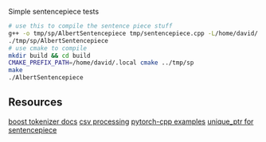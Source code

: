 Simple sentencepiece tests

```sh
# use this to compile the sentence piece stuff
g++ -o tmp/sp/AlbertSentencepiece tmp/sentencepiece.cpp -L/home/david/.local/lib -lsentencepiece
./tmp/sp/AlbertSentencepiece
# use cmake to compile
mkdir build && cd build
CMAKE_PREFIX_PATH=/home/david/.local cmake ../tmp/sp
make
./AlbertSentencepiece
```

## Resources

[boost tokenizer docs](https://www.boost.org/doc/libs/1_71_0/libs/tokenizer/doc/index.html)
[csv processing](https://stackoverflow.com/questions/1120140/how-can-i-read-and-parse-csv-files-in-c)
[pytorch-cpp examples](https://github.com/prabhuomkar/pytorch-cpp.)
[unique_ptr for sentencepiece](https://stackoverflow.com/questions/42595473/correct-usage-of-unique-ptr-in-class-member)
